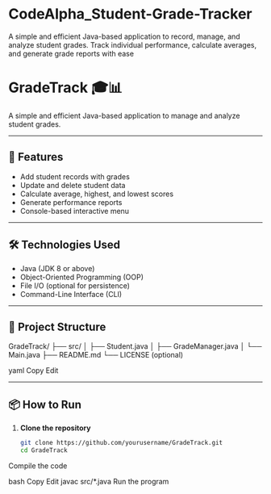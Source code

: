 # CodeAlpha_Student-Grade-Tracker
A simple and efficient Java-based application to record, manage, and analyze student grades. Track individual performance, calculate averages, and generate grade reports with ease
# GradeTrack 🎓📊  
A simple and efficient Java-based application to manage and analyze student grades.

---

## 🚀 Features

- Add student records with grades
- Update and delete student data
- Calculate average, highest, and lowest scores
- Generate performance reports
- Console-based interactive menu

---

## 🛠️ Technologies Used

- Java (JDK 8 or above)
- Object-Oriented Programming (OOP)
- File I/O (optional for persistence)
- Command-Line Interface (CLI)

---

## 📁 Project Structure

GradeTrack/
├── src/
│ ├── Student.java
│ ├── GradeManager.java
│ └── Main.java
├── README.md
└── LICENSE (optional)

yaml
Copy
Edit

---

## 📦 How to Run

1. **Clone the repository**
   ```bash
   git clone https://github.com/yourusername/GradeTrack.git
   cd GradeTrack
Compile the code

bash
Copy
Edit
javac src/*.java
Run the program

